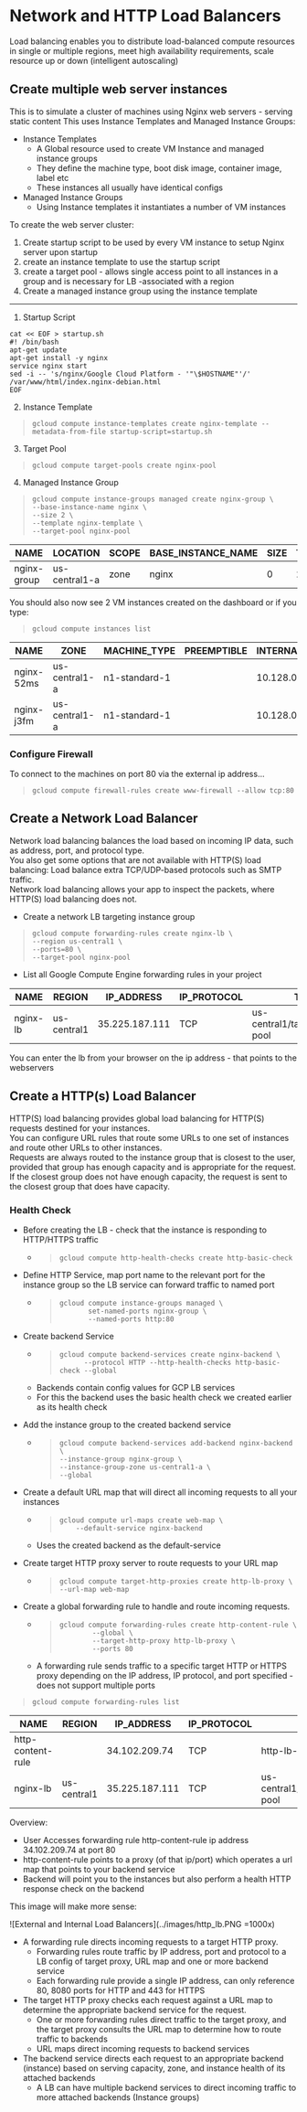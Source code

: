 # Network and HTTP Load Balancers

Load balancing enables you to distribute load-balanced compute resources in single or multiple regions, meet high availability requirements, scale resource up or down (intelligent autoscaling)

## Create multiple web server instances

This is to simulate a cluster of machines using Nginx web servers - serving static content
This uses Instance Templates and Managed Instance Groups:
* Instance Templates 
    * A Global resource used to create VM Instance and managed instance groups
    * They define the machine type, boot disk image, container image, label etc
    * These instances all usually have identical configs
* Managed Instance Groups 
    * Using Instance templates it instantiates a number of VM instances

To create the web server cluster:
1. Create startup script to be used by every VM instance to setup Nginx server upon startup
2. create an instance template to use the startup script
3. create a target pool - allows single access point to all instances in a group and is necessary for LB -associated with a region
4. Create a managed instance group using the instance template 

---
1. Startup Script
```
cat << EOF > startup.sh
#! /bin/bash
apt-get update
apt-get install -y nginx
service nginx start
sed -i -- 's/nginx/Google Cloud Platform - '"\$HOSTNAME"'/' /var/www/html/index.nginx-debian.html
EOF
```
2. Instance Template 
> `gcloud compute instance-templates create nginx-template --metadata-from-file startup-script=startup.sh`
3. Target Pool
> `gcloud compute target-pools create nginx-pool`
4. Managed Instance Group
> `gcloud compute instance-groups managed create nginx-group \`    
> `--base-instance-name nginx \`    
> `--size 2 \`  
> `--template nginx-template \ `  
> `--target-pool nginx-pool`

NAME | LOCATION | SCOPE | BASE_INSTANCE_NAME | SIZE | TARGET_SIZE | INSTANCE_TEMPLATE | AUTOSCALED
-----|----------|-------|--------------------|------|-------------|-------------------|-----------
nginx-group | us-central1-a | zone | nginx | 0 | 2 | nginx-template | no

You should also now see 2 VM instances created on the dashboard or if you type:
> `gcloud compute instances list`  

NAME | ZONE | MACHINE_TYPE | PREEMPTIBLE | INTERNAL_IP | EXTERNAL_IP | STATUS
-----|------|--------------|-------------|-------------|-------------|-------
nginx-52ms | us-central1-a | n1-standard-1 || 10.128.0.2 | 34.68.193.250 | RUNNING
nginx-j3fm | us-central1-a | n1-standard-1 || 10.128.0.3 | 35.192.157.210 | RUNNING

### Configure Firewall 

To connect to the machines on port 80 via the external ip address...

> `gcloud compute firewall-rules create www-firewall --allow tcp:80`

## Create a Network Load Balancer

Network load balancing balances the load based on incoming IP data, such as address, port, and protocol type.  
You also get some options that are not available with HTTP(S) load balancing: Load balance extra TCP/UDP-based protocols such as SMTP traffic.   
Network load balancing allows your app to inspect the packets, where HTTP(S) load balancing does not.

* Create a network LB targeting instance group
> `gcloud compute forwarding-rules create nginx-lb \`  
> `--region us-central1 \`  
> `--ports=80 \`  
> `--target-pool nginx-pool`  

* List all Google Compute Engine forwarding rules in your project  

NAME | REGION | IP_ADDRESS | IP_PROTOCOL | TARGET
-----|--------|------------|-------------|-------
nginx-lb | us-central1 | 35.225.187.111 | TCP | us-central1/targetPools/nginx-pool

 You can enter the lb from your browser on the ip address - that points to the webservers

 ## Create a HTTP(s) Load Balancer

 HTTP(S) load balancing provides global load balancing for HTTP(S) requests destined for your instances.  
 You can configure URL rules that route some URLs to one set of instances and route other URLs to other instances.  
 Requests are always routed to the instance group that is closest to the user, provided that group has enough capacity and is appropriate for the request.  
 If the closest group does not have enough capacity, the request is sent to the closest group that does have capacity.

### Health Check

* Before creating the LB - check that the instance is responding to HTTP/HTTPS traffic
    * > `gcloud compute http-health-checks create http-basic-check`

* Define HTTP Service, map port name to the relevant port for the instance group so the LB service can forward traffic to named port
    * > `gcloud compute instance-groups managed \`  
      > `       set-named-ports nginx-group \`  
      > `       --named-ports http:80`  

* Create backend Service
    * > `gcloud compute backend-services create nginx-backend \`  
      > `      --protocol HTTP --http-health-checks http-basic-check --global`  
    * Backends contain config values for GCP LB services
    * For this the backend uses the basic health check we created earlier as its health check

* Add the instance group to the created backend service
    * > `gcloud compute backend-services add-backend nginx-backend \`  
      > `--instance-group nginx-group \`  
      > `--instance-group-zone us-central1-a \`  
      > `--global`  

* Create a default URL map that will direct all incoming requests to all your instances
    * > `gcloud compute url-maps create web-map \`  
      > `    --default-service nginx-backend`
    * Uses the created backend as the default-service

* Create target HTTP proxy server to route requests to your URL map
    * > `gcloud compute target-http-proxies create http-lb-proxy \`  
      > `--url-map web-map`

* Create a global forwarding rule to handle and route incoming requests. 
    * > `gcloud compute forwarding-rules create http-content-rule \`  
      > `        --global \`  
      > `        --target-http-proxy http-lb-proxy \`  
      > `        --ports 80`  
    * A forwarding rule sends traffic to a specific target HTTP or HTTPS proxy depending on the IP address, IP protocol, and port specified - does not support multiple ports

> `gcloud compute forwarding-rules list`

NAME | REGION | IP_ADDRESS | IP_PROTOCOL | TARGET
-----|--------|------------|-------------|-------
http-content-rule || 34.102.209.74 | TCP | http-lb-proxy
nginx-lb | us-central1 | 35.225.187.111 | TCP | us-central1/targetPools/nginx-pool

Overview:
* User Accesses forwarding rule http-content-rule ip address 34.102.209.74 at port 80
* http-content-rule points to a proxy (of that ip/port) which operates a url map that points to your backend service
* Backend will point you to the instances but also perform a health HTTP response check on the backend

This image will make more sense:

![External and Internal Load Balancers](../images/http_lb.PNG =1000x)

* A forwarding rule directs incoming requests to a target HTTP proxy.
    * Forwarding rules route traffic by IP address, port and protocol to a LB config of target proxy, URL map and one or more backend service
    * Each forwarding rule provide a single IP address, can only reference 80, 8080 ports for HTTP and 443 for HTTPS 
* The target HTTP proxy checks each request against a URL map to determine the appropriate backend service for the request.
    * One or more forwarding rules direct traffic to the target proxy, and the target proxy consults the URL map to determine how to route traffic to backends
    * URL maps direct incoming requests to backend services
* The backend service directs each request to an appropriate backend (instance) based on serving capacity, zone, and instance health of its attached backends  
    * A  LB can have multiple backend services to direct incoming traffic to more attached backends (Instance groups)